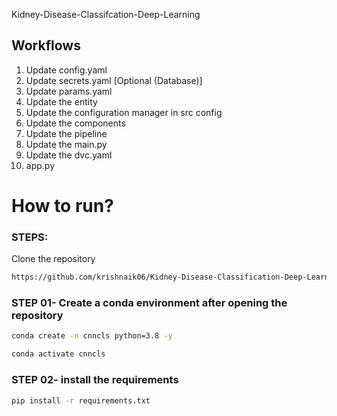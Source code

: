 Kidney-Disease-Classifcation-Deep-Learning

## Workflows

1. Update config.yaml
2. Update secrets.yaml [Optional (Database)]
3. Update params.yaml
4. Update the entity
5. Update the configuration manager in src config
6. Update the components
7. Update the pipeline
8. Update the main.py
9. Update the dvc.yaml
10. app.py


# How to run?
### STEPS:

Clone the repository

```bash
https://github.com/krishnaik06/Kidney-Disease-Classification-Deep-Learning-Project
```

### STEP 01- Create a conda environment after opening the repository

```bash
conda create -n cnncls python=3.8 -y
```

```bash
conda activate cnncls
``` 

### STEP 02- install the requirements

```bash
pip install -r requirements.txt
```